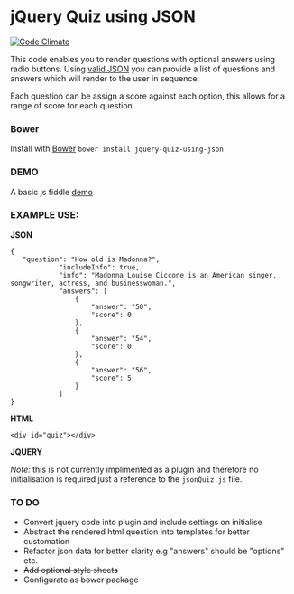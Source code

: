 # jQuery Quiz using JSON

[![Code Climate](https://codeclimate.com/github/Matt-Webb/jquery-quiz-using-json/badges/gpa.svg)](https://codeclimate.com/github/Matt-Webb/jquery-quiz-using-json)

This code enables you to render questions with optional answers using radio buttons. Using [valid JSON](http://jsonlint.com/) 
you can provide a list of questions and answers which will render to the user in sequence.

Each question can be assign a score against each option, this allows for a range of score for each question.

### Bower
Install with [Bower][bower]
`bower install jquery-quiz-using-json`

[bower]: http://bower.io/

### DEMO

A basic js fiddle [demo](https://jsfiddle.net/u0u0fp9v/)

### EXAMPLE USE:

__JSON__

    {
       "question": "How old is Madonna?",
                "includeInfo": true,
                "info": "Madonna Louise Ciccone is an American singer, songwriter, actress, and businesswoman.",
                "answers": [
                    {
                        "answer": "50",
                        "score": 0
                    },
                    {
                        "answer": "54",
                        "score": 0
                    },
                    {
                        "answer": "56",
                        "score": 5
                    }
                ]
    }

__HTML__

    <div id="quiz"></div>

__JQUERY__

*Note:* this is not currently implimented as a plugin and therefore no initialisation is required just a reference to the `jsonQuiz.js` file.

### TO DO

*   Convert jquery code into plugin and include settings on initialise
*   Abstract the rendered html question into templates for better customation
*   Refactor json data for better clarity e.g "answers" should be "options" etc.
*   ~~Add optional style sheets~~
*   ~~Configurate as bower package~~
